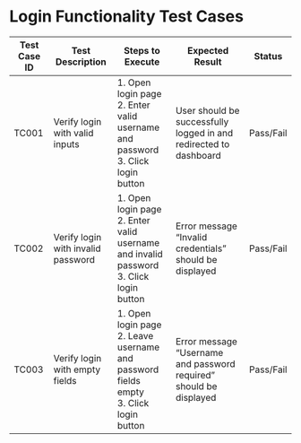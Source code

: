 # Login Functionality Test Cases

| Test Case ID | Test Description               | Steps to Execute                                  | Expected Result                      | Status  |
|--------------|-------------------------------|--------------------------------------------------|------------------------------------|---------|
| TC001        | Verify login with valid inputs | 1. Open login page<br>2. Enter valid username and password<br>3. Click login button | User should be successfully logged in and redirected to dashboard | Pass/Fail |
| TC002        | Verify login with invalid password | 1. Open login page<br>2. Enter valid username and invalid password<br>3. Click login button | Error message “Invalid credentials” should be displayed | Pass/Fail |
| TC003        | Verify login with empty fields | 1. Open login page<br>2. Leave username and password fields empty<br>3. Click login button | Error message “Username and password required” should be displayed | Pass/Fail |


